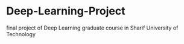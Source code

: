 # Deep-Learning-Project
final project of Deep Learning graduate course in Sharif University of Technology
